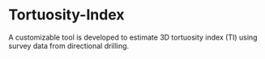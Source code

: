 # Tortuosity-Index
A customizable tool is developed to estimate 3D tortuosity index (TI) using survey data from directional drilling. 
